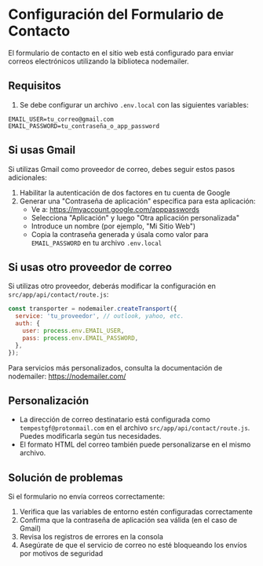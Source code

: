 # Configuración del Formulario de Contacto

El formulario de contacto en el sitio web está configurado para enviar correos electrónicos utilizando la biblioteca nodemailer.

## Requisitos

1. Se debe configurar un archivo `.env.local` con las siguientes variables:

```
EMAIL_USER=tu_correo@gmail.com
EMAIL_PASSWORD=tu_contraseña_o_app_password
```

## Si usas Gmail

Si utilizas Gmail como proveedor de correo, debes seguir estos pasos adicionales:

1. Habilitar la autenticación de dos factores en tu cuenta de Google
2. Generar una "Contraseña de aplicación" específica para esta aplicación:
   - Ve a: https://myaccount.google.com/apppasswords
   - Selecciona "Aplicación" y luego "Otra aplicación personalizada"
   - Introduce un nombre (por ejemplo, "Mi Sitio Web")
   - Copia la contraseña generada y úsala como valor para `EMAIL_PASSWORD` en tu archivo `.env.local`

## Si usas otro proveedor de correo

Si utilizas otro proveedor, deberás modificar la configuración en `src/app/api/contact/route.js`:

```javascript
const transporter = nodemailer.createTransport({
  service: 'tu_proveedor', // outlook, yahoo, etc.
  auth: {
    user: process.env.EMAIL_USER,
    pass: process.env.EMAIL_PASSWORD,
  },
});
```

Para servicios más personalizados, consulta la documentación de nodemailer: https://nodemailer.com/

## Personalización

- La dirección de correo destinatario está configurada como `tempestgf@protonmail.com` en el archivo `src/app/api/contact/route.js`. Puedes modificarla según tus necesidades.
- El formato HTML del correo también puede personalizarse en el mismo archivo.

## Solución de problemas

Si el formulario no envía correos correctamente:

1. Verifica que las variables de entorno estén configuradas correctamente
2. Confirma que la contraseña de aplicación sea válida (en el caso de Gmail)
3. Revisa los registros de errores en la consola
4. Asegúrate de que el servicio de correo no esté bloqueando los envíos por motivos de seguridad 